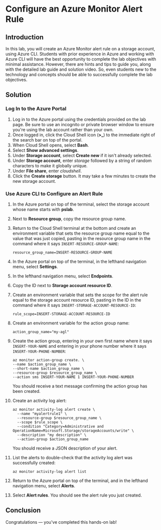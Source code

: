 # Configure an Azure Monitor Alert Rule
 
## Introduction
 
In this lab, you will create an Azure Monitor alert rule on a storage account, using Azure CLI. Students with prior experience in Azure and working with Azure CLI will have the best opportunity to complete the lab objectives with minimal assistance. However, there are hints and tips to guide you, along with the detailed lab guide and solution video. So, even students new to the technology and concepts should be able to successfully complete the lab objectives.
 
## Solution
 
### Log In to the Azure Portal
 
1. Log in to the Azure portal using the credentials provided on the lab page. Be sure to use an incognito or private browser window to ensure you're using the lab account rather than your own.
2. Once logged in, click the Cloud Shell icon (**>_**) to the immediate right of the search bar on top of the portal.
3. When Cloud Shell opens, select **Bash**.
4. Select **Show advanced settings**.
5. Under **Storage account**, select **Create new** if it isn't already selected.
6. Under **Storage account**, enter *storage* followed by a string of random characters to make it globally unique.
7. Under **File share**, enter *cloudshell*.
8. Click the **Create storage** button. It may take a few minutes to create the new storage account.

### Use Azure CLI to Configure an Alert Rule
 
1. In the Azure portal on top of the terminal, select the storage account whose name starts with **pslab**.
2. Next to **Resource group**, copy the resource group name.
3. Return to the Cloud Shell terminal at the bottom and create an environment variable that sets the resource group name equal to the value that was just copied, pasting in the resource group name in the command where it says `INSERT-RESOURCE-GROUP-NAME`:

    ```
    resource_group_name=INSERT-RESOURCE-GROUP-NAME
    ```

4. In the Azure portal on top of the terminal, in the lefthand navigation menu, select **Settings**.
5. In the lefthand navigation menu, select **Endpoints**.
6. Copy the ID next to **Storage account resource ID**.
7. Create an environment variable that sets the scope for the alert rule equal to the storage account resource ID, pasting in the ID in the command where it says `INSERT-STORAGE-ACCOUNT-RESOURCE-ID`:

    ```
    rule_scope=INSERT-STORAGE-ACCOUNT-RESOURCE-ID
    ```

8. Create an environment variable for the action group name:

    ```
    action_group_name="my-agl"
    ```

9. Create the action group, entering in your own first name where it says `INSERT-YOUR-NAME` and entering in your phone number where it says `INSERT-YOUR-PHONE-NUMBER`:

    ```
    az monitor action-group create. \
    --name $action_group_name \
    --short-name $action_group_name \
    --resource-group $resource_group_name \
    --action sms INSERT-YOUR-NAME 1 INSERT-YOUR-PHONE-NUMBER
    ```
    
    You should receive a text message confirming the action group has been created.


10. Create an activity log alert:

    ```
    az monitor activity-log alert create \
      --name "myalertrule1" \
      --resource-group $resource_group_name \
      --scope $rule_scope \
      --condition "Category=Administrative and OperationName=Microsoft.Storage/storageAccounts/write" \
      --description "my description" \
      --action-group $action_group_name
    ```
    
    You should receive a JSON description of your alert.

11. List the alerts to double-check that the activity log alert was successfully created:

    ```
    az monitor activity-log alert list
    ```

12. Return to the Azure portal on top of the terminal, and in the lefthand navigation menu, select **Alerts**.
13. Select **Alert rules**. You should see the alert rule you just created.
 
## Conclusion
 
Congratulations — you've completed this hands-on lab!